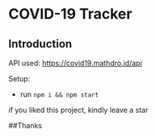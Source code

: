 # COVID-19 Tracker

## Introduction

API used: https://covid19.mathdro.id/api

Setup:
- run ```npm i && npm start```

if you liked this project, kindly leave a star

##Thanks
